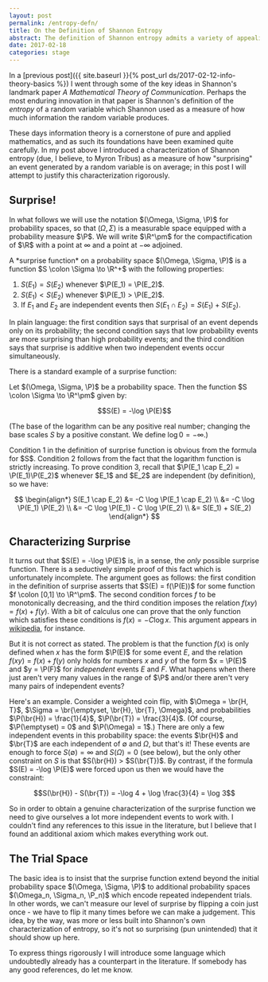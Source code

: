 ```yaml
---
layout: post
permalink: /entropy-defn/
title: On the Definition of Shannon Entropy
abstract: The definition of Shannon entropy admits a variety of appealing characterizations; here I will explore the characterization via "average surprisal".
date: 2017-02-18
categories: stage
---
```


In a [previous post]({{ site.baseurl }}{% post_url ds/2017-02-12-info-theory-basics %}) I went through some of the key ideas in Shannon's landmark paper *A Mathematical Theory of Communication*.  Perhaps the most enduring innovation in that paper is Shannon's definition of the *entropy* of a random variable which Shannon used as a measure of how much information the random variable produces.

These days information theory is a cornerstone of pure and applied mathematics, and as such its foundations have been examined quite carefully.  In my post above I introduced a characterization of Shannon entropy (due, I believe, to Myron Tribus) as a measure of how "surprising" an event generated by a random variable is on average; in this post I will attempt to justify this characterization rigorously.

## Surprise!

In what follows we will use the notation $(\Omega, \Sigma, \P)$ for probability spaces, so that $(\Omega, \Sigma)$ is a measurable space equipped with a probability measure $\P$.  We will write $\R^\pm$ for the compactification of $\R$ with a point at $\infty$ and a point at $-\infty$ adjoined.

<div class="definition">
A *surprise function* on a probability space $(\Omega, \Sigma, \P)$ is a function $S \colon \Sigma \to \R^+$ with the following properties:

1. $S(E_1) = S(E_2)$ whenever $\P(E_1) = \P(E_2)$.
2. $S(E_1) < S(E_2)$ whenever $\P(E_1) > \P(E_2)$.
3. If $E_1$ and $E_2$ are independent events then $S(E_1 \cap E_2) = S(E_1) + S(E_2)$.
</div>

In plain language: the first condition says that surprisal of an event depends only on its probability; the second condition says that low probability events are more surprising than high probability events; and the third condition says that surprise is additive when two independent events occur simultaneously.

There is a standard example of a surprise function:

<div class="lemma">
Let $(\Omega, \Sigma, \P)$ be a probability space.  Then the function $S \colon \Sigma \to \R^\pm$ given by:

$$S(E) = -\log \P(E)$$

(The base of the logarithm can be any positive real number; changing the base scales $S$ by a positive constant.  We define $\log 0 = -\infty$.)
</div>
<div class="proof">
Condition 1 in the definition of surprise function is obvious from the formula for $S$.  Condition 2 follows from the fact that the logarithm function is strictly increasing.  To prove condition 3, recall that $\P(E_1 \cap E_2) = \P(E_1)\P(E_2)$ whenever $E_1$ and $E_2$ are independent (by definition), so we have:

$$
\begin{align*}
S(E_1 \cap E_2) &= -C \log \P(E_1 \cap E_2) \\
&= -C \log \P(E_1) \P(E_2) \\
&= -C \log \P(E_1) - C \log \P(E_2) \\
&= S(E_1) + S(E_2)
\end{align*}
$$

</div>

## Characterizing Surprise

It turns out that $S(E) = -\log \P(E)$ is, in a sense, the *only* possible surprise function.  There is a seductively simple proof of this fact which is unfortunately incomplete.  The argument goes as follows: the first condition in the definition of surprise asserts that $S(E) = f(\P(E))$ for some function $f \colon [0,1] \to \R^\pm$.  The second condition forces $f$ to be monotonically decreasing, and the third condition imposes the relation $f(xy) = f(x) + f(y)$.  With a bit of calculus one can prove that the only function which satisfies these conditions is $f(x) = -C \log x$.  This argument appears in [wikipedia][1], for instance.

But it is not correct as stated.  The problem is that the function $f(x)$ is only defined when $x$ has the form $\P(E)$ for some event $E$, and the relation $f(xy) = f(x) + f(y)$ only holds for numbers $x$ and $y$ of the form $x = \P(E)$ and $y = \P(F)$ for *independent* events $E$ and $F$.  What happens when there just aren't very many values in the range of $\P$ and/or there aren't very many pairs of independent events?

Here's an example.  Consider a weighted coin flip, with $\Omega = \br{H, T}$, $\Sigma = \br{\emptyset, \br{H}, \br{T}, \Omega}$, and probabilities $\P(\br{H}) = \frac{1}{4}$, $\P(\br{T}) = \frac{3}{4}$.  (Of course, $\P(\emptyset) = 0$ and $\P(\Omega) = 1$.)  There are only a few independent events in this probability space: the events $\br{H}$ and $\br{T}$ are each independent of $\emptyset$ and $\Omega$, but that's it!  These events are enough to force $S(\emptyset) = \infty$ and $S(\Omega) = 0$ (see below), but the only other constraint on $S$ is that $S(\br{H}) > $S(\br{T})$.  By contrast, if the formula $S(E) = -\log \P(E)$ were forced upon us then we would have the constraint:

$$S(\br{H}) - S(\br{T}) = -\log 4 + \log \frac{3}{4} = \log 3$$

So in order to obtain a genuine characterization of the surprise function we need to give ourselves a lot more independent events to work with.  I couldn't find any references to this issue in the literature, but I believe that I found an additional axiom which makes everything work out.

## The Trial Space

The basic idea is to insist that the surprise function extend beyond the initial probability space $(\Omega, \Sigma, \P)$ to additional probability spaces $(\Omega_n, \Sigma_n, \P_n)$ which encode repeated independent trials.  In other words, we can't measure our level of surprise by flipping a coin just once - we have to flip it many times before we can make a judgement.  This idea, by the way, was more or less built into Shannon's own characterization of entropy, so it's not so surprising (pun unintended) that it should show up here.

To express things rigorously I will introduce some language which undoubtedly already has a counterpart in the literature.  If somebody has any good references, do let me know.









[1]: https://en.wikipedia.org/wiki/Self-information "Self-information"
